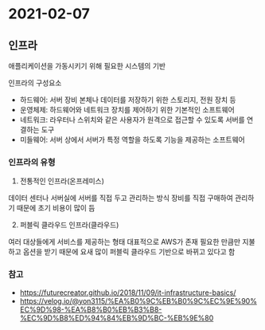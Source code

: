 # 2021-02-07

## 인프라

애플리케이션을 가동시키기 위해 필요한 시스템의 기반

인프라의 구성요소

- 하드웨어: 서버 장비 본체나 데이터를 저장하기 위한 스토리지, 전원 장치 등
- 운영체제: 하드웨어와 네트워크 장치를 제어하기 위한 기본적인 소프트웨어
- 네트워크: 라우터나 스위치와 같은 사용자가 원격으로 접근할 수 있도록 서버를 연결하는 도구 
- 미들웨어: 서버 상에서 서버가 특정 역할을 하도록 기능을 제공하는 소프트웨어

### 인프라의 유형

1. 전통적인 인프라(온프레미스)

데이터 센터나 서버실에 서버를 직접 두고 관리하는 방식
장비를 직접 구매하여 관리하기 때문에 초기 비용이 많이 듬

2. 퍼블릭 클라우드 인프라(클라우드)

여러 대상들에게 서비스를 제공하는 형태
대표적으로 AWS가 존재
필요한 만큼만 지불하고 옵션을 받기 때문에 요새 많이 퍼블릭 클라우드 기반으로 바뀌고 있다고 함

### 참고

- https://futurecreator.github.io/2018/11/09/it-infrastructure-basics/
- https://velog.io/@yon3115/%EA%B0%9C%EB%B0%9C%EC%9E%90%EC%9D%98-%EA%B8%B0%EB%B3%B8-%EC%9D%B8%ED%94%84%EB%9D%BC-%EB%9E%80